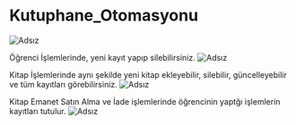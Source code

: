 # Kutuphane_Otomasyonu
![Adsız](https://user-images.githubusercontent.com/116725248/234408204-c55ba7ba-4970-47c9-9664-8c435cf5ff7e.png)



Öğrenci İşlemlerinde, yeni kayıt yapıp silebilirsiniz.
![Adsız](https://user-images.githubusercontent.com/116725248/234408776-0359b4dd-1b57-47d4-a355-3d860ca406fe.png)



Kitap İşlemlerinde aynı şekilde yeni kitap ekleyebilir, silebilir, güncelleyebilir ve tüm kayıtları görebilirsiniz.
![Adsız](https://user-images.githubusercontent.com/116725248/234409393-0c4623ad-e967-4bd7-a6c6-63ec54562494.png)

 
Kitap Emanet Satın Alma ve İade işlemlerinde öğrencinin yaptğı işlemlerin kayıtları tutulur.
![Adsız](https://user-images.githubusercontent.com/116725248/234410472-c3208762-a005-450b-bb78-15a1d15f85e1.png)
